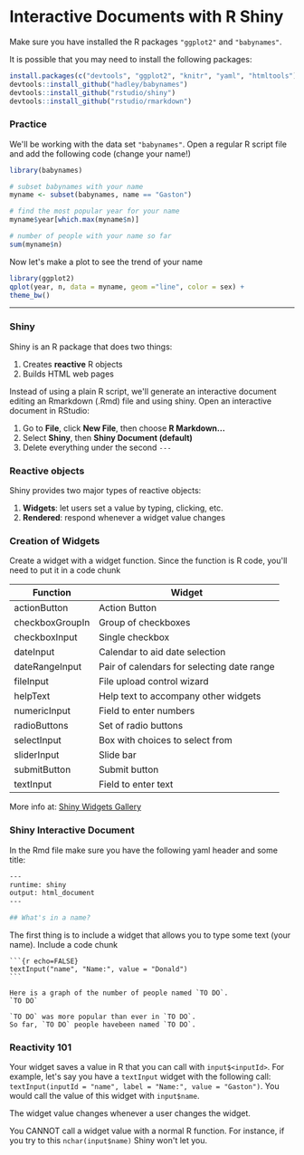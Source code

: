 # Interactive Documents with R Shiny

Make sure you have installed the R packages `"ggplot2"` and `"babynames"`.

It is possible that you may need to install the following packages:
```R
install.packages(c("devtools", "ggplot2", "knitr", "yaml", "htmltools"))
devtools::install_github("hadley/babynames")
devtools::install_github("rstudio/shiny")
devtools::install_github("rstudio/rmarkdown")
```

### Practice

We'll be working with the data set `"babynames"`. Open a regular R script file and
add the following code (change your name!)
```R
library(babynames)

# subset babynames with your name
myname <- subset(babynames, name == "Gaston")

# find the most popular year for your name
myname$year[which.max(myname$n)]

# number of people with your name so far
sum(myname$n)
```

Now let's make a plot to see the trend of your name
```R
library(ggplot2)
qplot(year, n, data = myname, geom ="line", color = sex) +
theme_bw()
```

---

### Shiny

Shiny is an R package that does two things:

1. Creates __reactive__ R objects
2. Builds HTML web pages

Instead of using a plain R script, we'll generate an interactive document editing 
an Rmarkdown (.Rmd) file and using shiny. Open an interactive document in RStudio:

1. Go to __File__, click __New File__, then choose __R Markdown...__
2. Select __Shiny__, then __Shiny Document (default)__
3. Delete everything under the second `---`


### Reactive objects

Shiny provides two major types of reactive objects:

1. __Widgets__: let users set a value by typing, clicking, etc.
2. __Rendered__: respond whenever a widget value changes


### Creation of Widgets

Create a widget with a widget function. Since the function is R code, you'll need to put it in a code chunk

| Function        | Widget                                     |
| --------------- | ------------------------------------------ |
| actionButton    | Action Button                              |
| checkboxGroupIn | Group of checkboxes                        |
| checkboxInput   | Single checkbox                            |
| dateInput       | Calendar to aid date selection             |
| dateRangeInput  | Pair of calendars for selecting date range |
| fileInput       | File upload control wizard                 |
| helpText        | Help text to accompany other widgets       |
| numericInput    | Field to enter numbers                     |
| radioButtons    | Set of radio buttons                       |
| selectInput     | Box with choices to select from            |
| sliderInput     | Slide bar                                  |
| submitButton    | Submit button                              |
| textInput       | Field to enter text                        |

More info at: [Shiny Widgets Gallery](http://shiny.rstudio.com/gallery/widget-gallery.html)


### Shiny Interactive Document

In the Rmd file make sure you have the following yaml header and some title:

```bash
---
runtime: shiny
output: html_document
---

## What's in a name?
```

The first thing is to include a widget that allows you to type some text (your name).
Include a code chunk
~~~
```{r echo=FALSE}
textInput("name", "Name:", value = "Donald")
```
~~~

```
Here is a graph of the number of people named `TO DO`.
`TO DO`

`TO DO` was more popular than ever in `TO DO`. 
So far, `TO DO` people havebeen named `TO DO`.
```

### Reactivity 101

Your widget saves a value in R that you can call with `input$<inputId>`.
For example, let's say you have a `textInput` widget with the following call:
`textInput(inputId = "name", label = "Name:", value = "Gaston")`.
You would call the value of this widget with `input$name`.

The widget value changes whenever a user changes the widget.

You CANNOT call a widget value with a normal R function. For instance, 
if you try to this `nchar(input$name)` Shiny won't let you.

